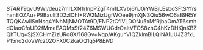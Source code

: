 $START$9qvU9Wi/deuz7mrLXN1rInpPZgT4m1LXVbj6/iJ0iYWBjLEsboSFtSYfrshanEOZAu+P9BauE3D2zlChI+RW2MizUgfWOee9jmXjN3Qiu56wO6aB9R5YTQQKAwIlSnNsq4YNhMjNMOTAt9D/FNP2tCfiVLDONu5xMfRjbaOmAT6smhdOlaoCfoUD2fMmeEAQMsSf24Z6MSWUGdrOaltVFOS8zhC4hKzDHKjnKBZQhTUq+SjSXCHmZizURq8X/168Gv+Nqp/AKguhVIQZklmBILQiNA1JUJZ3fxLP15no2doVWcz02OFX0CzkaOQ1q5P8$END$